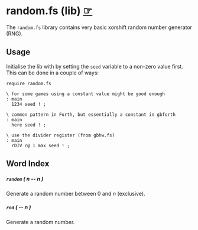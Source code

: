 # random.fs (lib) [☞](https://github.com/ams-hackers/gbforth/blob/master/lib/random.fs)

The `random.fs` library contains very basic xorshift random number generator (RNG).

## Usage

Initialise the lib with by setting the `seed` variable to a non-zero value first.
This can be done in a couple of ways:

```forth
require random.fs

\ for some games using a constant value might be good enough
: main
  1234 seed ! ;

\ common pattern in Forth, but essentially a constant in gbforth
: main
  here seed ! ;

\ use the divider register (from gbhw.fs)
: main
  rDIV c@ 1 max seed ! ;
```

## Word Index

##### `random` _( n -- n )_

Generate a random number between 0 and _n_ (exclusive).

##### `rnd` _( -- n )_

Generate a random number.
